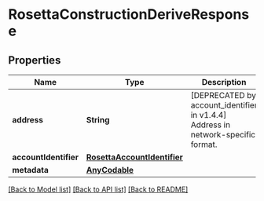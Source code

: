 # RosettaConstructionDeriveResponse

## Properties
Name | Type | Description | Notes
------------ | ------------- | ------------- | -------------
**address** | **String** | [DEPRECATED by account_identifier in v1.4.4] Address in network-specific format. | [optional] 
**accountIdentifier** | [**RosettaAccountIdentifier**](RosettaAccountIdentifier.md) |  | [optional] 
**metadata** | [**AnyCodable**](.md) |  | [optional] 

[[Back to Model list]](../README.md#documentation-for-models) [[Back to API list]](../README.md#documentation-for-api-endpoints) [[Back to README]](../README.md)



